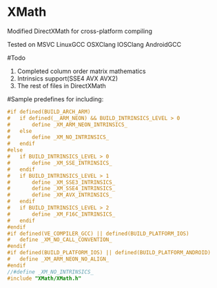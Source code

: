 # XMath
Modified DirectXMath for cross-platform compiling

Tested on MSVC LinuxGCC OSXClang IOSClang AndroidGCC

#Todo
1. Completed column order matrix mathematics
2. Intrinsics support(SSE4 AVX AVX2)
3. The rest of files in DirectXMath

#Sample predefines for including:

```cpp
#if defined(BUILD_ARCH_ARM)
#	if defined(__ARM_NEON) && BUILD_INTRINSICS_LEVEL > 0
#		define _XM_ARM_NEON_INTRINSICS_
#	else
#		define _XM_NO_INTRINSICS_
#	endif
#else
#	if BUILD_INTRINSICS_LEVEL > 0
#		define _XM_SSE_INTRINSICS_
#	endif
#	if BUILD_INTRINSICS_LEVEL > 1
#		define _XM_SSE3_INTRINSICS_
#		define _XM_SSE4_INTRINSICS_
#		define _XM_AVX_INTRINSICS_
#	endif
#	if BUILD_INTRINSICS_LEVEL > 2
#		define _XM_F16C_INTRINSICS_
#	endif
#endif
#if defined(VE_COMPILER_GCC) || defined(BUILD_PLATFORM_IOS)
#	define _XM_NO_CALL_CONVENTION_
#endif
#if defined(BUILD_PLATFORM_IOS) || defined(BUILD_PLATFORM_ANDROID)
#	define _XM_ARM_NEON_NO_ALIGN_
#endif
//#define _XM_NO_INTRINSICS_
#include "XMath/XMath.h"
```
